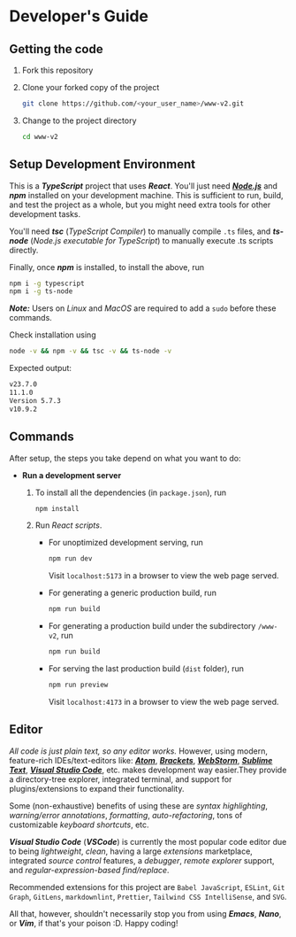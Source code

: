 # Developer's Guide

## Getting the code

1. Fork this repository

2. Clone your forked copy of the project

   ```bash
   git clone https://github.com/<your_user_name>/www-v2.git
   ```

3. Change to the project directory

   ```bash
   cd www-v2
   ```

## Setup Development Environment

This is a _**TypeScript**_ project that uses _**React**_. You'll just need
_[**Node.js**](https://nodejs.org/en)_ and _**npm**_ installed on your development machine.
This is sufficient to run, build, and test the project as a whole, but you might need extra tools for other development tasks.

You'll need _**tsc**_ (_TypeScript Compiler_) to manually compile `.ts` files, and
_**ts-node**_ (_Node.js executable for TypeScript_) to manually execute .ts scripts directly.

Finally, once _**npm**_ is installed, to install the above, run

```bash
npm i -g typescript
npm i -g ts-node
```

_**Note:**_ Users on _Linux_ and _MacOS_ are required to add a `sudo` before these commands.

Check installation using

```bash
node -v && npm -v && tsc -v && ts-node -v
```

Expected output:

```bash
v23.7.0
11.1.0
Version 5.7.3
v10.9.2
```

## Commands

After setup, the steps you take depend on what you want to do:

- **Run a development server**
  1. To install all the dependencies (in `package.json`), run

     ```bash
     npm install
     ```

  2. Run _React scripts_.
     - For unoptimized development serving, run

       ```bash
       npm run dev
       ```

       Visit `localhost:5173` in a browser to view the web page served.

     - For generating a generic production build, run

       ```bash
       npm run build
       ```

     - For generating a production build under the subdirectory `/www-v2`, run

       ```bash
       npm run build
       ```

     - For serving the last production build (`dist` folder), run

       ```bash
       npm run preview
       ```

       Visit `localhost:4173` in a browser to view the web page served.

## Editor

_All code is just plain text, so any editor works._ However, using modern,
feature-rich IDEs/text-editors like:
[_**Atom**_](https://github.blog/2022-06-08-sunsetting-atom/),
[_**Brackets**_](https://brackets.io),
[_**WebStorm**_](https://www.jetbrains.com/webstorm/),
[_**Sublime Text**_](https://www.sublimetext.com/),
[_**Visual Studio Code**_](https://code.visualstudio.com/), etc. makes development way easier.They provide a directory-tree explorer,
integrated terminal, and support for plugins/extensions to expand their functionality.

Some (non-exhaustive) benefits of using these are _syntax highlighting_,
_warning/error annotations_, _formatting_, _auto-refactoring_, tons of customizable
_keyboard shortcuts_, etc.

_**Visual Studio Code**_ (_**VSCode**_) is currently the most popular code editor due
to being _lightweight_, _clean_, having a large _extensions_ marketplace, integrated
_source control_ features, a _debugger_, _remote explorer_ support, and
_regular-expression-based find/replace_.

Recommended extensions for this project are `Babel JavaScript`, `ESLint`, `Git Graph`,
`GitLens`, `markdownlint`, `Prettier`, `Tailwind CSS IntelliSense`, and `SVG`.

All that, however, shouldn't necessarily stop you from using _**Emacs**_, _**Nano**_, or _**Vim**_,
if that's your poison :D. Happy coding!
